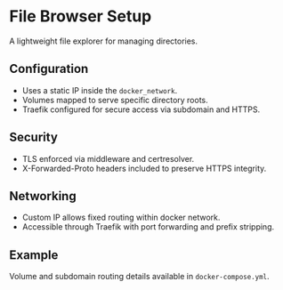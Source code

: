 # File Browser Setup

A lightweight file explorer for managing directories.

## Configuration
- Uses a static IP inside the `docker_network`.
- Volumes mapped to serve specific directory roots.
- Traefik configured for secure access via subdomain and HTTPS.

## Security
- TLS enforced via middleware and certresolver.
- X-Forwarded-Proto headers included to preserve HTTPS integrity.

## Networking
- Custom IP allows fixed routing within docker network.
- Accessible through Traefik with port forwarding and prefix stripping.

## Example
Volume and subdomain routing details available in `docker-compose.yml`.

